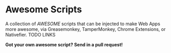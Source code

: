 # Awesome Scripts
A collection of *AWESOME* scripts that can be injected to make Web Apps more awesome, via Greasemonkey, TamperMonkey, Chrome Extensions, or Nativefier.
TODO LINKS

**Got your own awesome script? Send in a pull request!**